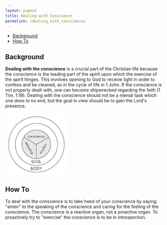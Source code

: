 ```yaml
---
layout: pagev2
title: Dealing with Conscience
permalink: /dealing_with_conscience/
---
```

- [Background](#background)
- [How To](#how-to)

## Background

**Dealing with the conscience** is a crucial part of the Christian life because the conscience is the leading part of the spirit upon which the exercise of the spirit hinges. This involves opening to God to receive light in order to confess and be cleaned, as in the cycle of life in 1 John. If the conscience is not properly dealt with, one can become shipwrecked regarding the faith (1 Tim. 1:19). Dealing with the conscience should not be a menial task which one does to no end, but the goal in view should be to gain the Lord's presence. 

![Diagram of spirit](../img/WL64-03-20EconomyGod06_3_chart.png)


## How To

To deal with the conscience is to take heed of your conscience by saying "amen" to the speaking of the conscience and caring for the feeling of the conscience. The conscience is a reactive organ, not a proactive organ. To proactively try to "exercise" the conscience is to be in introspection.
